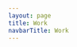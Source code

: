 ```yaml
---
layout: page
title: Work
navbarTitle: Work
---
```


<section class="projects grid-width">
  <!-- <h2 class="h3">Featuret projects</h2> -->
  <ProjectCard
    url="/work/vibby"
    title="Vibby"
    description="Interactive video platform startup"
    period="2015"
    image="stjepangrgic-vibby-card.png"
    linkText="Read the case study"
    :tags="['Branding', 'Icons', 'Web Application', 'Corporate Site']"
    underlinColor="#2C45BC"/>
  <ProjectCard
    url="/work/agrivi"
    title="Agrivi"
    description="Farm managment software"
    period="2016"
    image="stjepangrgic-agrivi-card.jpg"
    linkText="Read the case study"
    :tags="['Branding', 'Icons', 'Web Application', 'Corporate Site']"
    underlinColor="#3A9300"/>
  <ProjectCard
    url="/work/share-istria"
    title="Share Istria"
    description="Creative Tourism Campaign"
    period="2016"
    image="stjepangrgic-shareistria-card.jpg"
    linkText="Read the case study"
    :tags="['Branding', 'Icons', 'Web Application', 'Corporate Site']"
    underlinColor="#0082AF"/>
  <ProjectCard
    url="/work/vip-xmass-chat"
    title="Vip Xmas Chat"
    description="Promotional Chat App"
    period="2016"
    image="stjepangrgic-card-vip-chat.jpg"
    linkText="Read the case study"
    :tags="['Branding', 'Icons', 'Web Application', 'Corporate Site']"
    textColor="#000"/>
</section>


<script>
import ProjectCard from '@/theme/components/ProjectCard.vue'
import PageHeader from '@/theme/components/PageHeader.vue'

export default {
  components: {
    ProjectCard,
    PageHeader
  }
}
</script>

<style lang="stylus">
.work
  .projects
    margin-top: 3rem;
</style>
